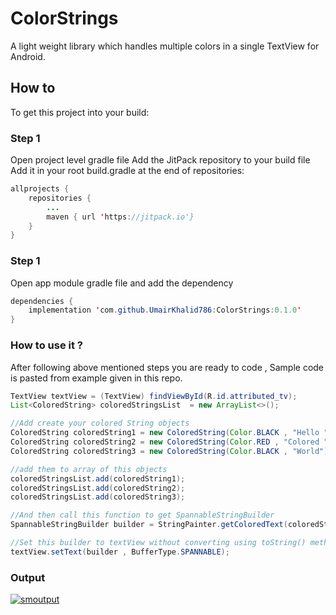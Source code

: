 # ColorStrings

A light weight library which handles multiple colors in a single TextView for Android.

## How to 
To get this project into your build:
### Step 1
Open project level gradle file 
Add the JitPack repository to your build file
Add it in your root build.gradle at the end of repositories:
```java
allprojects {
    repositories {
    	...
    	maven { url 'https://jitpack.io'}
    }
}
```
### Step 1
Open app module gradle file and add the dependency 
```java
dependencies {
	implementation 'com.github.UmairKhalid786:ColorStrings:0.1.0'
}
```
### How to use it ?
After following above mentioned steps you are ready to code , Sample code is pasted from example given in this repo.
```java
TextView textView = (TextView) findViewById(R.id.attributed_tv);
List<ColoredString> coloredStringsList  = new ArrayList<>();

//Add create your colored String objects
ColoredString coloredString1 = new ColoredString(Color.BLACK , "Hello ");
ColoredString coloredString2 = new ColoredString(Color.RED , "Colored ");
ColoredString coloredString3 = new ColoredString(Color.BLACK , "World");

//add them to array of this objects
coloredStringsList.add(coloredString1);
coloredStringsList.add(coloredString2);
coloredStringsList.add(coloredString3);

//And then call this function to get SpannableStringBuilder
SpannableStringBuilder builder = StringPainter.getColoredText(coloredStringsList);

//Set this builder to textView without converting using toString() method on builder
textView.setText(builder , BufferType.SPANNABLE);
```
### Output
[![smoutput](https://ibb.co/jX2Tzy "smoutput")](https://ibb.co/jX2Tzy "smoutput")

